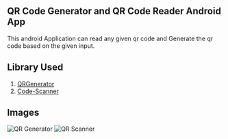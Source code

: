 ## QR Code Generator and QR Code Reader Android App

This android Application can read any given qr code and Generate the qr code based on the given input.


## Library Used 
1. [QRGenerator](https://github.com/androidmads/QRGenerator)
2. [Code-Scanner](https://github.com/yuriy-budiyev/code-scanner)

## Images 
![QR Generator](https://github.com/bikashthapa01/QR-APP/blob/master/images/qr-generator.png?raw=true)
![QR Scanner](https://github.com/bikashthapa01/QR-APP/blob/master/images/qr-scanner.png?raw=true)
